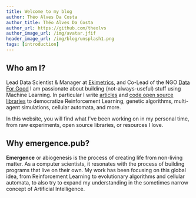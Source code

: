 ```yaml
---
title: Welcome to my blog
author: Théo Alves Da Costa
author_title: Théo Alves Da Costa
author_url: https://github.com/theolvs
author_image_url: /img/avatar.jfif
header_image_url: /img/blog/unsplash1.png
tags: [introduction]
---
```


<!--truncate-->

## Who am I?

Lead Data Scientist & Manager at <a href='https://ekimetrics.com/'>Ekimetrics</a>, and Co-Lead of the NGO <a href='http://dataforgood.fr/'>Data For Good</a> I am passionate about building (not-always-useful) stuff using Machine Learning. In particular I write <a href="/blog">articles</a> and <a href="/opensource">code open source libraries</a> to democratize Reinforcement Learning, genetic algorithms, multi-agent simulations, cellular automata, and more.

In this website, you will find what I've been working on in my personal time, from raw experiments, open source libraries, or resources I love.  

## Why **emergence.pub**?
**Emergence** or abiogenesis is the process of creating life from non-living matter. As a computer scientists, it resonates with the process of building programs that live on their own. My work has been focusing on this global idea, from Reinforcement Learning to evolutionary algorithms and cellular automata, to also try to expand my understanding in the sometimes narrow concept of Artificial Intelligence.
